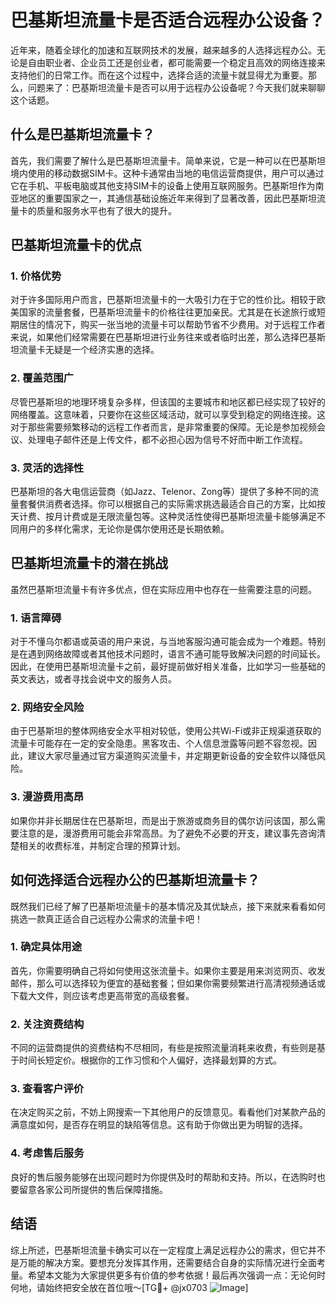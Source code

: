 # 巴基斯坦流量卡是否适合远程办公设备？

近年来，随着全球化的加速和互联网技术的发展，越来越多的人选择远程办公。无论是自由职业者、企业员工还是创业者，都可能需要一个稳定且高效的网络连接来支持他们的日常工作。而在这个过程中，选择合适的流量卡就显得尤为重要。那么，问题来了：巴基斯坦流量卡是否可以用于远程办公设备呢？今天我们就来聊聊这个话题。

## 什么是巴基斯坦流量卡？

首先，我们需要了解什么是巴基斯坦流量卡。简单来说，它是一种可以在巴基斯坦境内使用的移动数据SIM卡。这种卡通常由当地的电信运营商提供，用户可以通过它在手机、平板电脑或其他支持SIM卡的设备上使用互联网服务。巴基斯坦作为南亚地区的重要国家之一，其通信基础设施近年来得到了显著改善，因此巴基斯坦流量卡的质量和服务水平也有了很大的提升。

## 巴基斯坦流量卡的优点

### 1. **价格优势**
对于许多国际用户而言，巴基斯坦流量卡的一大吸引力在于它的性价比。相较于欧美国家的流量套餐，巴基斯坦流量卡的价格往往更加亲民。尤其是在长途旅行或短期居住的情况下，购买一张当地的流量卡可以帮助节省不少费用。对于远程工作者来说，如果他们经常需要在巴基斯坦进行业务往来或者临时出差，那么选择巴基斯坦流量卡无疑是一个经济实惠的选择。

### 2. **覆盖范围广**
尽管巴基斯坦的地理环境复杂多样，但该国的主要城市和地区都已经实现了较好的网络覆盖。这意味着，只要你在这些区域活动，就可以享受到稳定的网络连接。这对于那些需要频繁移动的远程工作者而言，是非常重要的保障。无论是参加视频会议、处理电子邮件还是上传文件，都不必担心因为信号不好而中断工作流程。

### 3. **灵活的选择性**
巴基斯坦的各大电信运营商（如Jazz、Telenor、Zong等）提供了多种不同的流量套餐供消费者选择。你可以根据自己的实际需求挑选最适合自己的方案，比如按天计费、按月计费或是无限流量包等。这种灵活性使得巴基斯坦流量卡能够满足不同用户的多样化需求，无论你是偶尔使用还是长期依赖。

## 巴基斯坦流量卡的潜在挑战

虽然巴基斯坦流量卡有许多优点，但在实际应用中也存在一些需要注意的问题。

### 1. **语言障碍**
对于不懂乌尔都语或英语的用户来说，与当地客服沟通可能会成为一个难题。特别是在遇到网络故障或者其他技术问题时，语言不通可能导致解决问题的时间延长。因此，在使用巴基斯坦流量卡之前，最好提前做好相关准备，比如学习一些基础的英文表达，或者寻找会说中文的服务人员。

### 2. **网络安全风险**
由于巴基斯坦的整体网络安全水平相对较低，使用公共Wi-Fi或非正规渠道获取的流量卡可能存在一定的安全隐患。黑客攻击、个人信息泄露等问题不容忽视。因此，建议大家尽量通过官方渠道购买流量卡，并定期更新设备的安全软件以降低风险。

### 3. **漫游费用高昂**
如果你并非长期居住在巴基斯坦，而是出于旅游或商务目的偶尔访问该国，那么需要注意的是，漫游费用可能会非常高昂。为了避免不必要的开支，建议事先咨询清楚相关的收费标准，并制定合理的预算计划。

## 如何选择适合远程办公的巴基斯坦流量卡？

既然我们已经了解了巴基斯坦流量卡的基本情况及其优缺点，接下来就来看看如何挑选一款真正适合自己远程办公需求的流量卡吧！

### 1. 确定具体用途
首先，你需要明确自己将如何使用这张流量卡。如果你主要是用来浏览网页、收发邮件，那么可以选择较为便宜的基础套餐；但如果你需要频繁进行高清视频通话或下载大文件，则应该考虑更高带宽的高级套餐。

### 2. 关注资费结构
不同的运营商提供的资费结构不尽相同，有些是按照流量消耗来收费，有些则是基于时间长短定价。根据你的工作习惯和个人偏好，选择最划算的方式。

### 3. 查看客户评价
在决定购买之前，不妨上网搜索一下其他用户的反馈意见。看看他们对某款产品的满意度如何，是否存在明显的缺陷等信息。这有助于你做出更为明智的选择。

### 4. 考虑售后服务
良好的售后服务能够在出现问题时为你提供及时的帮助和支持。所以，在选购时也要留意各家公司所提供的售后保障措施。

## 结语

综上所述，巴基斯坦流量卡确实可以在一定程度上满足远程办公的需求，但它并不是万能的解决方案。要想充分发挥其作用，还需要结合自身的实际情况进行全面考量。希望本文能为大家提供更多有价值的参考依据！最后再次强调一点：无论何时何地，请始终把安全放在首位哦～[TG💪+ @jx0703 ![Image](https://github.com/user-attachments/assets/dbca1d08-cadb-493c-b0ec-ad6f7a83f270)]